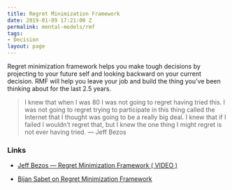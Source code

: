 ```yaml
---
title: Regret Minimization Framework
date: 2019-01-09 17:21:00 Z
permalink: mental-models/rmf
tags:
- Decision
layout: page
---
```


Regret minimization framework helps you make tough decisions by projecting to your future self and looking backward on your current decision. RMF will help you leave your job and build the thing you’ve been thinking about for the last 2.5 years.

> I knew that when I was 80 I was not going to regret having tried this. I was not going to regret trying to participate in this thing called the Internet that I thought was going to be a really big deal. I knew that if I failed I wouldn’t regret that, but I knew the one thing I might regret is not ever having tried.
> — Jeff Bezos


### Links

* [Jeff Bezos — Regret Minimization Framework ( VIDEO )](https://www.youtube.com/watch?v=jwG_qR6XmDQ)

* [Bijan Sabet on Regret Minimization Framework](http://bijansabet.com/post/147533511/jeff-bezos-regret-minimization-framework)